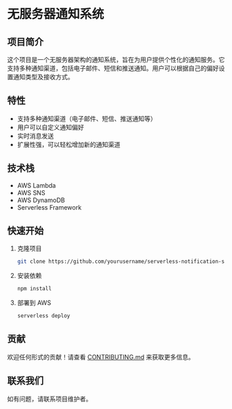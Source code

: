 # 无服务器通知系统

## 项目简介
这个项目是一个无服务器架构的通知系统，旨在为用户提供个性化的通知服务。它支持多种通知渠道，包括电子邮件、短信和推送通知。用户可以根据自己的偏好设置通知类型及接收方式。

## 特性
- 支持多种通知渠道（电子邮件、短信、推送通知等）
- 用户可以自定义通知偏好
- 实时消息发送
- 扩展性强，可以轻松增加新的通知渠道

## 技术栈
- AWS Lambda
- AWS SNS
- AWS DynamoDB
- Serverless Framework

## 快速开始
1. 克隆项目
   
   ```bash
   git clone https://github.com/yourusername/serverless-notification-system.git
   ```

2. 安装依赖
   
   ```bash
   npm install
   ```

3. 部署到 AWS
   
   ```bash
   serverless deploy
   ```

## 贡献
欢迎任何形式的贡献！请查看 [CONTRIBUTING.md](CONTRIBUTING.md) 来获取更多信息。

## 联系我们
如有问题，请联系项目维护者。
